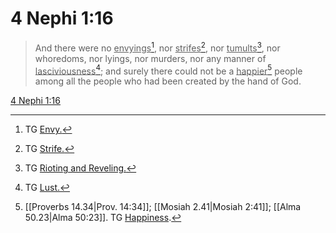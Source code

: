 # 4 Nephi 1:16

> And there were no <u>envyings</u>[^a], nor <u>strifes</u>[^b], nor <u>tumults</u>[^c], nor whoredoms, nor lyings, nor murders, nor any manner of <u>lasciviousness</u>[^d]; and surely there could not be a <u>happier</u>[^e] people among all the people who had been created by the hand of God.

[4 Nephi 1:16](https://www.churchofjesuschrist.org/study/scriptures/bofm/4-ne/1?lang=eng&id=p16#p16)


[^a]: TG [Envy.](https://www.churchofjesuschrist.org/study/scriptures/tg/envy?lang=eng)
[^b]: TG [Strife.](https://www.churchofjesuschrist.org/study/scriptures/tg/strife?lang=eng)
[^c]: TG [Rioting and Reveling.](https://www.churchofjesuschrist.org/study/scriptures/tg/rioting-and-reveling?lang=eng)
[^d]: TG [Lust.](https://www.churchofjesuschrist.org/study/scriptures/tg/lust?lang=eng)
[^e]: [[Proverbs 14.34|Prov. 14:34]]; [[Mosiah 2.41|Mosiah 2:41]]; [[Alma 50.23|Alma 50:23]]. TG [Happiness](https://www.churchofjesuschrist.org/study/scriptures/tg/happiness?lang=eng).
